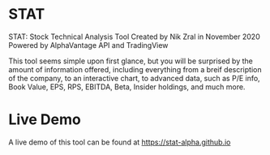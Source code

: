 # STAT
STAT: Stock Technical Analysis Tool
Created by Nik Zral in November 2020
Powered by AlphaVantage API and TradingView

This tool seems simple upon first glance, but you will be surprised by the amount of information offered, including everything from a breif description of the company, to an interactive chart, to advanced data, such as P/E info, Book Value, EPS, RPS, EBITDA, Beta, Insider holdings, and much more.

# Live Demo
A live demo of this tool can be found at https://stat-alpha.github.io
